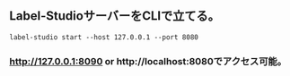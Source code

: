 ## Label-StudioサーバーをCLIで立てる。
```
label-studio start --host 127.0.0.1 --port 8080
```

### http://127.0.0.1:8090 or http://localhost:8080でアクセス可能。
